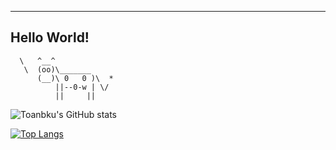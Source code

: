 ----------------------------------------
Hello World!
----------------------------------------
      \   ^__^
       \  (oo)\_______
          (__)\ 0   0 )\  *
              ||--0-w | \/
              ||     ||

![Toanbku's GitHub stats](https://github-readme-stats.vercel.app/api?username=toanbku&count_private=true)

[![Top Langs](https://github-readme-stats.vercel.app/api/top-langs/?username=anuraghazra&layout=compact)](https://github.com/anuraghazra/github-readme-stats)
